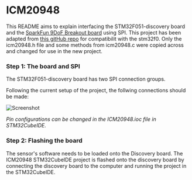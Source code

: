 # ICM20948
This README aims to explain interfacing the STM32F051-discovery board and the [SparkFun 9DoF Breakout board](https://www.sparkfun.com/products/15335) using SPI. This project has been adapted from [this gitHub repo](https://github.com/mokhwasomssi/stm32_hal_icm20948) for compatibilit with the stm32f0. Only the icm20948.h file and some methods from icm20948.c were copied across and changed for use in the new project.

### Step 1: The board and SPI
The STM32F051-discovery board has two SPI connection groups.

Following the current setup of the project, the follwing connections should be made:

![Screenshot](https://github.com/tristynferreiro/SHARC_buoy_data_transmission/blob/main/Docs/Other/icm20948_interfacing.png)

_Pin configurations can be changed in the ICM20948.ioc file in STM32CubeIDE._

### Step 2: Flashing the board
The sensor's software needs to be loaded onto the Discovery board. The ICM20948 STM32CubeIDE project is flashed onto the discovery board by connecting the discovery board to the computer and running the project in the STM32CubeIDE. 